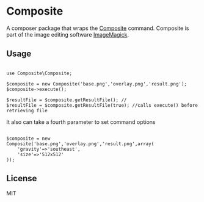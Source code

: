 # Composite

A composer package that wraps the [Composite](http://www.imagemagick.org/script/composite.php) command. Composite is part of the image editing software [ImageMagick](http://www.imagemagick.org/index.php).

## Usage

```

use Composite\Composite;

$composite = new Composite('base.png','overlay.png','result.png');
$composite->execute();

$resultFile = $composite.getResultFile(); //
$resultFile = $composite.getResultFile(true); //calls execute() before retrieving file

```

It also can take a fourth parameter to set command options

```

$composite = new Composite('base.png','overlay.png','result.png',array(
	'gravity'=>'southeast',
	'size'=>'512x512'
));

```

## License

MIT 